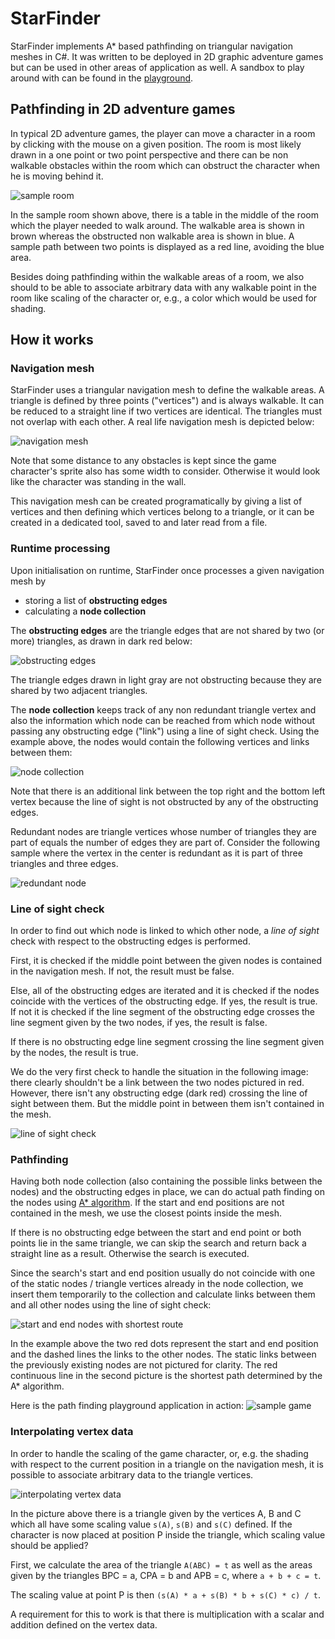 # StarFinder 

StarFinder implements A* based pathfinding on triangular navigation meshes in C#. It was written to be deployed in 2D graphic adventure games but can be used in other areas of application as well. A sandbox to play around with can be found in the [playground](https://github.com/advdotnet/STACK-Engine/tree/master/src/Playground/PathFinding).

## Pathfinding in 2D adventure games

In typical 2D adventure games, the player can move a character in a room by clicking with the mouse on a given position. The room is most likely drawn in a one point or two point perspective and there can be non walkable obstacles within the room which can obstruct the character when he is moving behind it.

![sample room](room.png)

In the sample room shown above, there is a table in the middle of the room which the player needed to walk around. The walkable area is shown in brown whereas the obstructed non walkable area is shown in blue. A sample path between two points is displayed as a red line, avoiding the blue area.

Besides doing pathfinding within the walkable areas of a room, we also should to be able to associate arbitrary data with any walkable point in the room like scaling of the character or, e.g., a color which would be used for shading.

## How it works

### Navigation mesh

StarFinder uses a triangular navigation mesh to define the walkable areas. A triangle is defined by three points ("vertices") and is always walkable. It can be reduced to a straight line if two vertices are identical. The triangles must not overlap with each other. A real life navigation mesh is depicted below:

![navigation mesh](navigationmesh.png)

Note that some distance to any obstacles is kept since the game character's sprite also has some width to consider. Otherwise it would look like the character was standing in the wall. 

This navigation mesh can be created programatically by giving a list of vertices and then defining which vertices belong to a triangle, or it can be created in a dedicated tool, saved to and later read from a file.

### Runtime processing

Upon initialisation on runtime, StarFinder once processes a given navigation mesh by
* storing a list of **obstructing edges** 
* calculating a **node collection**

The **obstructing edges** are the triangle edges that are not shared by two (or more) triangles, as drawn in dark red below:

![obstructing edges](obstructingedges.png)

The triangle edges drawn in light gray are not obstructing because they are shared by two adjacent triangles.

The **node collection** keeps track of any non redundant triangle vertex and also the information which node can be reached from which node without passing any obstructing edge ("link") using a line of sight check. Using the example above, the nodes would contain the following vertices and links between them:

![node collection](nodecollection.png)

Note that there is an additional link between the top right and the bottom left vertex because the line of sight is not obstructed by any of the obstructing edges.

Redundant nodes are triangle vertices whose number of triangles they are part of equals the number of edges they are part of. Consider the following sample where the vertex in the center is redundant as it is part of three triangles and three edges.

![redundant node](redundantnode.png)

### Line of sight check

In order to find out which node is linked to which other node, a *line of sight* check with respect to the obstructing edges is performed. 

First, it is checked if the middle point between the given nodes is contained in the navigation mesh. If not, the result must be false. 

Else, all of the obstructing edges are iterated and it is checked if the nodes coincide with the vertices of the obstructing edge. If yes, the result is true. If not it is checked if the line segment of the obstructing edge crosses the line segment given by the two nodes, if yes, the result is false.

If there is no obstructing edge line segment crossing the line segment given by the nodes, the result is true.

We do the very first check to handle the situation in the following image: there clearly shouldn't be a link between the two nodes pictured in red. However, there isn't any obstructing edge (dark red) crossing the line of sight between them. But the middle point in between them isn't contained in the mesh.

![line of sight check](lineofsightcheck.png)

### Pathfinding

Having both node collection (also containing the possible links between the nodes) and the obstructing edges in place, we can do actual path finding on the nodes using [A* algorithm](https://en.wikipedia.org/wiki/A*_search_algorithm). If the start and end positions are not contained in the mesh, we use the closest points inside the mesh. 

If there is no obstructing edge between the start and end point or both points lie in the same triangle, we can skip the search and return back a straight line as a result. Otherwise the search is executed.

Since the search's start and end position usually do not coincide with one of the static nodes / triangle vertices already in the node collection, we insert them temporarily to the collection and calculate links between them and all other nodes using the line of sight check:

![start and end nodes with shortest route](dynamicnodes.png)

In the example above the two red dots represent the start and end position and the dashed lines the links to the other nodes. The static links between the previously existing nodes are not pictured for clarity. The red continuous line in the second picture is the shortest path determined by the A* algorithm.

Here is the path finding playground application in action:
![sample game](https://raw.githubusercontent.com/advdotnet/Stack-Engine/master/src/Playground/PathFinding/pathfinding.gif)

### Interpolating vertex data

In order to handle the scaling of the game character, or, e.g. the shading with respect to the current position in a triangle on the navigation mesh, it is possible to associate arbitrary data to the triangle vertices. 

![interpolating vertex data](scaling.png)

In the picture above there is a triangle given by the vertices A, B and C which all have some scaling value `s(A)`, `s(B)` and `s(C)` defined. If the character is now placed at position P inside the triangle, which scaling value should be applied?

First, we calculate the area of the triangle `A(ABC) = t` as well as the areas given by the triangles BPC = a, CPA = b and APB = c, where `a + b + c = t`.

The scaling value at point P is then `(s(A) * a + s(B) * b + s(C) * c) / t`.

A requirement for this to work is that there is multiplication with a scalar and addition defined on the vertex data.




